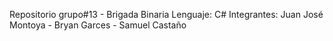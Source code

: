 Repositorio grupo#13 -  Brigada Binaria
Lenguaje: C#
Integrantes: Juan José Montoya - Bryan Garces - Samuel Castaño
